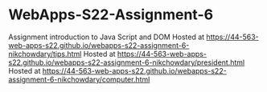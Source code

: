 # WebApps-S22-Assignment-6
Assignment introduction to Java Script and DOM
Hosted at <https://44-563-web-apps-s22.github.io/webapps-s22-assignment-6-nikchowdary/tips.html>
Hosted at <https://44-563-web-apps-s22.github.io/webapps-s22-assignment-6-nikchowdary/president.html>
Hosted at <https://44-563-web-apps-s22.github.io/webapps-s22-assignment-6-nikchowdary/computer.html>